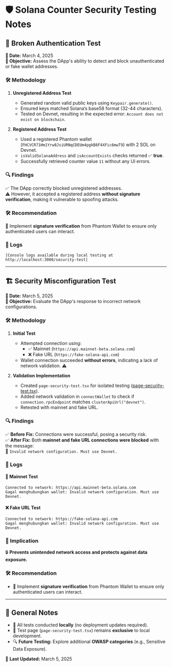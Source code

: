 # 🛡️ Solana Counter Security Testing Notes

## 🔐 Broken Authentication Test
**📅 Date:** March 4, 2025  
**🎯 Objective:** Assess the DApp's ability to detect and block unauthenticated or fake wallet addresses.

### 🛠️ Methodology
1. **Unregistered Address Test**
   - Generated random valid public keys using `Keypair.generate()`.
   - Ensured keys matched Solana’s base58 format (32-44 characters).
   - Tested on Devnet, resulting in the expected error: `Account does not exist on blockchain`.

2. **Registered Address Test**
   - Used a registered Phantom wallet (`FHCVCR71Hm1Yrw8JsiURNqCDEUm4pgkB8F4XFic6mwT9`) with 2 SOL on Devnet.
   - `isValidSolanaAddress` and `isAccountExists` checks returned ✅ **true**.
   - Successfully retrieved counter value `11` without any UI errors.

### 🔍 Findings
✅ The DApp correctly blocked unregistered addresses.  
⚠️ However, it accepted a registered address **without signature verification**, making it vulnerable to spoofing attacks.

### 🛠️ Recommendation
🔄 Implement **signature verification** from Phantom Wallet to ensure only authenticated users can interact.

### 📜 Logs
```
[Console logs available during local testing at http://localhost:3000/security-test]
```

---

## 🏗️ Security Misconfiguration Test
**📅 Date:** March 5, 2025  
**🎯 Objective:** Evaluate the DApp's response to incorrect network configurations.

### 🛠️ Methodology
1. **Initial Test**
   - Attempted connection using:
     - ✅ Mainnet (`https://api.mainnet-beta.solana.com`)
     - ❌ Fake URL (`https://fake-solana-api.com`)
   - Wallet connection succeeded **without errors**, indicating a lack of network validation. ⚠️

2. **Validation Implementation**
   - Created `page-security-test.tsx` for isolated testing ([page-security-test.tsx](https://github.com/kuzuma/solana-counter/app/page-security-test.tsx)).
   - Added network validation in `connectWallet` to check if `connection.rpcEndpoint` matches `clusterApiUrl("devnet")`.
   - Retested with mainnet and fake URL.

### 🔍 Findings
✅ **Before Fix:** Connections were successful, posing a security risk.  
✅ **After Fix:** Both **mainnet and fake URL connections were blocked** with the message:  
   🚫 `Invalid network configuration. Must use Devnet.`

### 📜 Logs
#### 🔗 **Mainnet Test**
```
Connected to network: https://api.mainnet-beta.solana.com
Gagal menghubungkan wallet: Invalid network configuration. Must use Devnet.
```
#### ❌ **Fake URL Test**
```
Connected to network: https://fake-solana-api.com
Gagal menghubungkan wallet: Invalid network configuration. Must use Devnet.
```
### 🔄 Implication
🔒 **Prevents unintended network access and protects against data exposure.**

### 🛠️ Recommendation
- 🔄 Implement **signature verification** from Phantom Wallet to ensure only authenticated users can interact.
---

## 📝 General Notes
- 📍 All tests conducted **locally** (no deployment updates required).
- 🔬 Test page (`page-security-test.tsx`) remains **exclusive** to local development.
- 🔍 **Future Testing:** Explore additional **OWASP categories** (e.g., Sensitive Data Exposure).

📅 **Last Updated:** March 5, 2025

